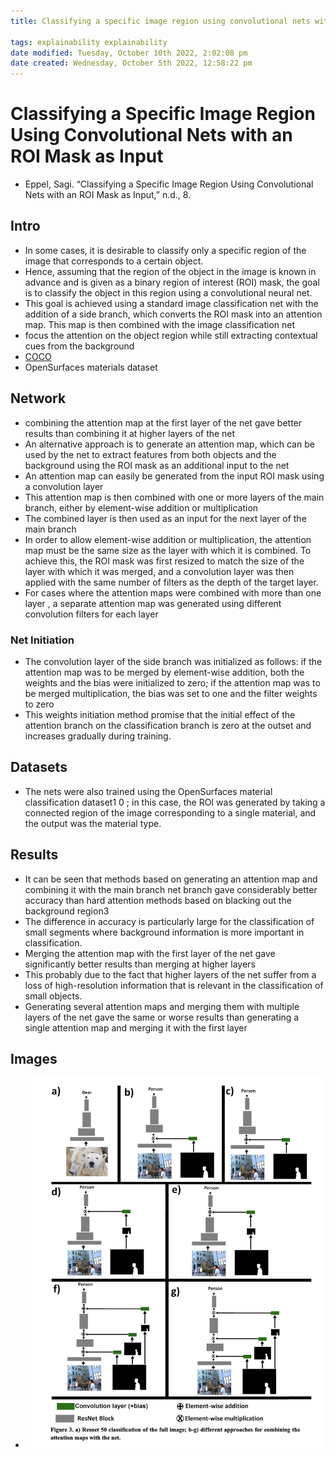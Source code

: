 ```yaml
---
title: Classifying a specific image region using convolutional nets with an ROI mask as input

tags: explainability explainability
date modified: Tuesday, October 10th 2022, 2:02:08 pm
date created: Wednesday, October 5th 2022, 12:58:22 pm
---
```


# Classifying a Specific Image Region Using Convolutional Nets with an ROI Mask as Input
- Eppel, Sagi. “Classifying a Specific Image Region Using Convolutional Nets with an ROI Mask as Input,” n.d., 8.



## Intro
- In some cases, it is desirable to classify only a specific region of the image that corresponds to a certain object.
- Hence, assuming that the region of the object in the image is known in advance and is given as a binary region of interest (ROI) mask, the goal is to classify the object in this region using a convolutional neural net.
- This goal is achieved using a standard image classification net with the addition of a side branch, which converts the ROI mask into an attention map. This map is then combined with the image classification net
- focus the attention on the object region while still extracting contextual cues from the background
- [COCO](COCO.md)
- OpenSurfaces materials dataset

## Network
- combining the attention map at the first layer of the net gave better results than combining it at higher layers of the net
- An alternative approach is to generate an attention map, which can be used by the net to extract features from both objects and the background using the ROI mask as an additional input to the net
- An attention map can easily be generated from the input ROI mask using a convolution layer
- This attention map is then combined with one or more layers of the main branch, either by element-wise addition or multiplication
- The combined layer is then used as an input for the next layer of the main branch
- In order to allow element-wise addition or multiplication, the attention map must be the same size as the layer with which it is combined. To achieve this, the ROI mask was first resized to match the size of the layer with which it was merged, and a convolution layer was then applied with the same number of filters as the depth of the target layer.
- For cases where the attention maps were combined with more than one layer , a separate attention map was generated using different convolution filters for each layer

### Net Initiation
- The convolution layer of the side branch was initialized as follows: if the attention map was to be merged by element-wise addition, both the weights and the bias were initialized to zero; if the attention map was to be merged multiplication, the bias was set to one and the filter weights to zero
- This weights initiation method promise that the initial effect of the attention branch on the classification branch is zero at the outset and increases gradually during training.

## Datasets
- The nets were also trained using the OpenSurfaces material classification dataset1 0 ; in this case, the ROI was generated by taking a connected region of the image corresponding to a single material, and the output was the material type.

## Results
- It can be seen that methods based on generating an attention map and combining it with the main branch net branch gave considerably better accuracy than hard attention methods based on blacking out the background region3
- The difference in accuracy is particularly large for the classification of small segments where background information is more important in classification.
- Merging the attention map with the first layer of the net gave significantly better results than merging at higher layers
- This probably due to the fact that higher layers of the net suffer from a loss of high-resolution information that is relevant in the classification of small objects.
- Generating several attention maps and merging them with multiple layers of the net gave the same or worse results than generating a single attention map and merging it with the first layer

## Images
- ![Pasted image 20221005125850](images/Pasted%20image%2020221005125850.png)



